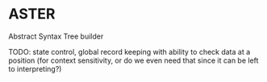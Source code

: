 # ASTER
Abstract Syntax Tree builder

TODO: state control, global record keeping with ability to check data at a position (for context sensitivity, or do we even need that since it can be left to interpreting?)

